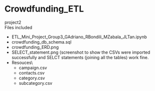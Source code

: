 # Crowdfunding_ETL
 project2  
Files included  
- ETL_Mini_Project_Group3_GAdriano_RBondili_MZabala_JLTan.ipynb
- crowdfunding_db_schema.sql
- crowdfunding_ERD.png
- SELECT_statement.png (screenshot to show the CSVs were imported successfully and SELCT statements (joining all the tables) work fine.
- Resouces\  
  - campaign.csv
  - contacts.csv
  - category.csv
  - subcategory.csv
